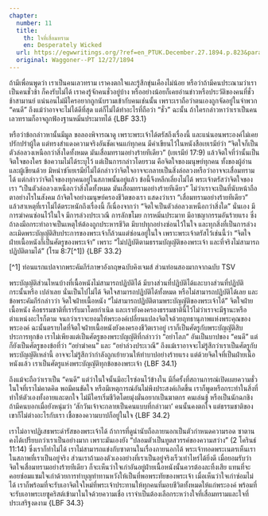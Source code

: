 ```yaml
---
chapter:
  number: 11
  title:
    th: ใจที่เสื่อมทราม
    en: Desperately Wicked
  url: https://egwwritings.org/?ref=en_PTUK.December.27.1894.p.823&para=1518.11426
  original: Waggoner--PT 12/27/1894
---
```


ถ้ามีเพื่อนพูดว่า เราเป็นคนเลวทราม เราคงตกใจและรู้สึกขุ่นเคืองไม่น้อย หรือว่าถ้ามีคนประณามว่าเราเป็นคนชั่วช้า ก็คงรับไม่ได้ เราคงรู้จักคนชั่วอยู่บ้าง หรืออย่างน้อยก็เคยอ่านข่าวหรือประวัติของคนที่ชั่วช้าสามานย์ แน่นอนไม่มีใครอยากถูกนับรวมเข้ากับคนเช่นนั้น เพราะเราถือว่าตนเองถูกจัดอยู่ในจำพวก “คนดี” ถึงแม้ว่าอาจจะไม่ได้ดีที่สุด แต่ก็ไม่ได้ทำอะไรที่ถือว่า “ชั่ว” ฉะนั้น ถ้าใครกล่าวหาว่าเราเป็นคนเลวทรามก็อาจถูกฟ้องฐานหมิ่นประมาทได้ {LBF 33.1}

หรือว่าข้อกล่าวหานั้นมีมูล ขอลองพิจารณาดู เพราะพระเจ้าได้ตรัสถึงเรื่องนี้ และแน่นอนพระองค์ไม่เคยปรักปรำผู้ใด แต่ทรงสำแดงความจริงอันชัดเจนแก่ทุกคน มีคำเขียนไว้ในหนังสือเยเรมีย์ว่า “จิตใจก็เป็นตัวล่อลวงเหนือกว่าสิ่งใดทั้งหมด มันเสื่อมทรามอย่างร้ายทีเดียว” (เยเรมีย์ 17:9) แล้วจิตใจที่ว่านั้นเป็นจิตใจของใคร ข้อความไม่ได้ระบุไว้ แต่เป็นการกล่าวโดยรวม คือจิตใจของมนุษย์ทุกคน ทั้งของผู้อ่านและผู้เขียนด้วย มิหนำซำ้เยเรมีย์ไม่ได้กล่าวว่าจิตใจอาจจะกลายเป็นสิ่งล่อลวงหรือว่าอาจจะเสื่อมทรามได้ แต่กล่าวว่าจิตใจของทุกคนอยู่ในสภาพนั้นอยู่แล้ว ข้อนี้จึงหลีกเลี่ยงไม่ได้ พระเจ้าตรัสว่าจิตใจของเรา “เป็นตัวล่อลวงเหนือกว่าสิ่งใดทั้งหมด มันเสื่อมทรามอย่างร้ายทีเดียว” ไม่ว่าเราจะเป็นที่นับหน้าถือตาอย่างไรในสังคม ถ้าจิตใจอย่างมนุษย์ครองชีวิตของเรา แสดงว่าเรา “เสื่อมทรามอย่างร้ายทีเดียว” แล้วสาเหตุที่เราไม่ได้ตระหนักถึงเรื่องนี้ ก็เนื่องจากว่า “จิตใจเป็นตัวล่อลวงเหนือกว่าสิ่งใด” นั่นเอง มีการฆ่าคนซ่อนไว้ในใจ มีการล่วงประเวณี การลักขโมย การหมิ่นประมาท มีอาชญากรรมอันร้ายแรง ซึ่งถ้าลงมือกระทำอาจเป็นเหตุให้ต้องถูกประหารชีวิต มีบาปทุกอย่างซ่อนไว้ในใจ และทุกสิ่งที่เป็นการล่วงละเมิดพระบัญญัติสิบประการของพระเจ้าก็ล้วนแต่ซ่อนอยู่ในใจ เพราะพระเจ้าตรัสไว้เช่นนี้ว่า “จิตใจฝ่ายเนื้อหนังก็เป็นศัตรูของพระเจ้า” เพราะ “ไม่ปฏิบัติตามธรรมบัญญัติของพระเจ้า และที่จริงไม่สามารถปฏิบัติตามได้” (โรม 8:7[^1]) {LBF 33.2}

[^1] ท่อนแรกแปลจากพระคัมภีร์ภาษาอังกฤษฉบับคิงเจมส์ ส่วนท่อนสองมากจากฉบับ TSV

พระบัญญัติส่วนไหนบ้างที่เนื้อหนังไม่สามารถปฏิบัติได้ มีบางส่วนที่ปฏิบัติได้และบางส่วนที่ปฏิบัติกระนั้นหรือ เปล่าเลย นั่นเป็นไปไม่ได้ จิตใจสามารถปฏิบัติได้ทั้งหมด หรือไม่สามารถปฏิบัติได้เลย และข้อพระคัมภีร์กล่าวว่า จิตใจฝ่ายเนื้อหนัง “ไม่สามารถปฏิบัติตามพระบัญญัติของพระเจ้าได้” จิตใจฝ่ายเนื้อหนัง คือธรรมชาติที่เรารับมาโดยกำเนิด และเรายังคงครองธรรมชาตินี้ไว้ไม่ว่าเราจะมีฐานะหรือตำแหน่งอะไรก็ตาม จนกว่าเราจะยอมให้พระองค์เปลี่ยนแปลงจิตใจด้วยฤทธานุภาพแห่งพระคุณของพระองค์ ฉะนั้นตราบใดที่จิตใจฝ่ายเนื้อหนังยังคงครองชีวิตเราอยู่ เราก็เป็นศัตรูกับพระบัญญัติสิบประการทุกข้อ เราไม่เพียงแต่เป็นศัตรูของพระบัญญัติที่กล่าวว่า “อย่าโลภ” อันเป็นบาปของ “คนดี” แต่ก็ยังเป็นศัตรูของข้อที่ว่า “อย่าฆ่าคน” และ “อย่าล่วงประเวณี” ถึงแม้เราอาจจะไม่รู้สึกว่าเราเป็นศัตรูกับพระบัญญัติเหล่านี้ อาจจะไม่รู้สึกว่ากำลังถูกเย้ายวนให้ทำบาปอย่างร้ายแรง แต่ด้วยจิดใจที่เป็นฝ่ายเนื้อหนังแล้ว เราเป็นศัตรูแห่งพระบัญญัติทุกข้อของพระเจ้า {LBF 34.1}

ถึงแม้จะถือว่าเราเป็น “คนดี” แต่ว่าในใจนั้นมีอะไรซ่อนไว้ข้างใน มีกี่ครั้งที่สถานการณ์เปิดเผยความชั่วในใจที่เราไม่คาดคิด พอมีคนขัดใจ หรือมีเหตุการณ์อันไม่พึงประสงค์เกิดขึ้น เราก็พูดหรือกระทำในสิ่งที่ทำให้ตัวเองทั้งอายและตกใจ ไม่มีใครเริ่มชีวิตโดยมุ่งมั่นอยากเป็นฆาตกร คนเล่นชู้ หรือเป็นนักฉกชิง ถ้ามีคนบอกเมื่อยังหนุ่มว่า ‘สักวันเจ้าจะกลายเป็นคนแบบที่กล่าวมา’ คนนั้นคงตกใจ แต่ธรรมชาติของเขาก็ไม่ต่างอะไรกับเรา เชื้อของความบาปก็อยู่ในใจ {LBF 34.2}

เราไม่อาจปฏิเสธพระดำรัสของพระเจ้าได้ ถ้าการที่ดูน่านับถือภายนอกเป็นตัวกำหนดความรอด ซาตานคงได้เปรียบกว่าเราเป็นอย่างมาก เพราะมันเองยัง “ปลอมตัวเป็นทูตสวรรค์ของความสว่าง” (2 โครินธ์ 11:14) ซึ่งเราก็ทำไม่ได้ เราไม่สามารถแข่งกับซาตานในเรื่องภายนอกได้ พระเจ้าทอดพระเนตรเห็นเราในสภาพที่เราเป็นอยู่จริง ส่วนเราถ้ามองตัวเองอย่างที่เราเป็นอยู่จริงเร็วเท่าไหร่ได้ยิ่งดี เมื่อยอมรับว่าจิตใจเสื่อมทรามอย่างร้ายทีเดียว ก็จะเห็นว่าใจเก่าอันอยู่ฝ่ายเนื้อหนังนั้นควรต้องละทิ้งเสีย แทนที่จะคอยซ่อมแซมใจเก่าด้วยการทำบุญทำทานหวังให้เป็นที่พอพระทัยของพระเจ้า เมื่อเห็นว่าใจเก่าซ่อมไม่ได้ เราก็พร้อมที่จะรับเอาจิตใจใหม่ที่พระเจ้าประทานให้ทุกคนที่มอบชีวิตทั้งหมดให้แก่พระองค์ พร้อมที่จะรับเอาพระเยซูคริสต์เข้ามาในใจด้วยความเชื่อ เราจำเป็นต้องเลือกระหว่างใจที่เสื่อมทรามและใจที่ประเสริฐงดงาม {LBF 34.3}
